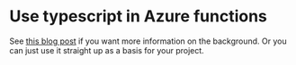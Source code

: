 # Use typescript in Azure functions

See [this blog post](https://medium.com/p/ad20251b8aa/edit) if you want more information on the background. Or you can just use it straight up as a basis for your project.
